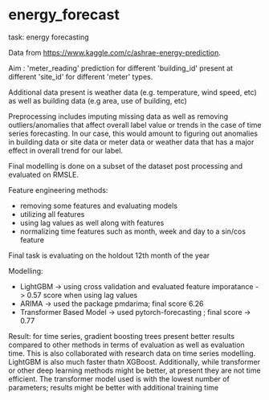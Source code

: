 # energy_forecast
task: energy forecasting

Data from https://www.kaggle.com/c/ashrae-energy-prediction. 

Aim : 'meter_reading' prediction for different 'building_id' present at different 'site_id' for different 'meter' types. 

Additional data present is weather data (e.g. temperature, wind speed, etc)  as well as building data (e.g area, use of building, etc)

Preprocessing includes imputing missing data as well as removing outliers/anomalies that affect overall label value or trends in the case of time series forecasting. In our case, this would amount to figuring out anomalies in building data or site data or meter data or weather data that has a major effect in overall trend for our label.

Final modelling is done on a subset of the dataset post processing and evaluated on RMSLE.

Feature engineering methods:
- removing some features and evaluating models
- utilizing all features
- using lag values as well along with features
- normalizing time features such as month, week and day to a sin/cos feature 

Final task is evaluating on the holdout 12th month of the year

Modelling: 
- LightGBM -> using cross validation and evaluated feature imporatance -> 0.57 score when using lag values
- ARIMA -> used the package pmdarima; final score 6.26
- Transformer Based Model -> used pytorch-forecasting ; final score -> 0.77


Result: for time series, gradient boosting trees present better results compared to other methods in terms of evaluation as well as evaluation time. This is also collaborated with research data on time series modelling. LightGBM is also much faster thatn XGBoost. Additionally, while transformer or other deep learning methods might be better, at present they are not time efficient. The transformer model used is with the lowest number of parameters; results might be better with additional training time
